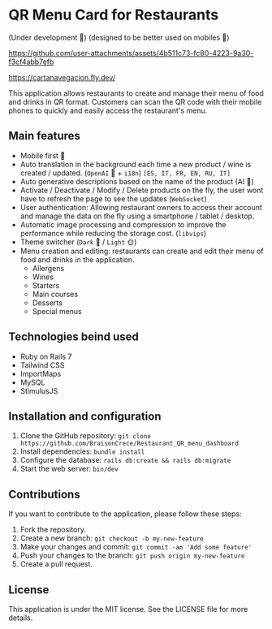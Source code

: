 # QR Menu Card for Restaurants 
(Under development 🔨)
(designed to be better used on mobiles 📱)


https://github.com/user-attachments/assets/4b511c73-fc80-4223-9a30-f3cf4abb7efb



https://cartanavegacion.fly.dev/

This application allows restaurants to create and manage their menu of food and drinks in QR format. Customers can scan the QR code with their mobile phones to quickly and easily access the restaurant's menu.

## Main features

- Mobile first 📲
- Auto translation in the background each time a new product / wine is created / updated. (`OpenAI` 🔮 + `i18n`) `[ES, IT, FR, EN, RU, IT]`
- Auto generative descriptions based on the name of the product (AI 🔮)
- Activate / Deactivate / Modify / Delete products on the fly, the user wont have to refresh the page to see the updates (`WebSocket`)
- User authentication: Allowing restaurant owners to access their account and manage the data on the fly using a smartphone / tablet / desktop.
- Automatic image processing and compression to improve the performance while reducing the storage cost. (`libvips`)
- Theme switcher (`Dark` 🌙 / `Light` 🌞)
- Menu creation and editing: restaurants can create and edit their menu of food and drinks in the application.
    - Allergens
    - Wines
    - Starters
    - Main courses
    - Desserts
    - Special menus

## Technologies beind used

- Ruby on Rails 7
- Tailwind CSS
- ImportMaps
- MySQL
- StimulusJS

## Installation and configuration

1. Clone the GitHub repository: `git clone https://github.com/BraisonCrece/Restaurant_QR_menu_dashboard`
2. Install dependencies: `bundle install`
3. Configure the database: `rails db:create && rails db:migrate`
4. Start the web server: `bin/dev`

## Contributions

If you want to contribute to the application, please follow these steps:

1. Fork the repository.
2. Create a new branch: `git checkout -b my-new-feature`
3. Make your changes and commit: `git commit -am 'Add some feature'`
4. Push your changes to the branch: `git push origin my-new-feature`
5. Create a pull request.

## License

This application is under the MIT license. See the LICENSE file for more details.

